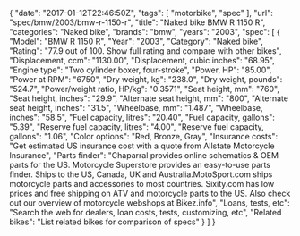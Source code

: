 {
    "date": "2017-01-12T22:46:50Z",
    "tags": [
        "motorbike",
        "spec"
    ],
    "url": "spec\/bmw\/2003\/bmw-r-1150-r",
    "title": "Naked bike BMW R 1150 R",
    "categories": "Naked bike",
    "brands": "bmw",
    "years": "2003",
    "spec": [
        {
            "Model": "BMW R 1150 R",
            "Year": "2003",
            "Category": "Naked bike",
            "Rating": "77.9 out of 100. Show full rating and compare with other bikes",
            "Displacement, ccm": "1130.00",
            "Displacement, cubic inches": "68.95",
            "Engine type": "Two cylinder boxer, four-stroke",
            "Power, HP": "85.00",
            "Power at RPM": "6750",
            "Dry weight, kg": "238.0",
            "Dry weight, pounds": "524.7",
            "Power\/weight ratio, HP\/kg": "0.3571",
            "Seat height, mm": "760",
            "Seat height, inches": "29.9",
            "Alternate seat height, mm": "800",
            "Alternate seat height, inches": "31.5",
            "Wheelbase, mm": "1.487",
            "Wheelbase, inches": "58.5",
            "Fuel capacity, litres": "20.40",
            "Fuel capacity, gallons": "5.39",
            "Reserve fuel capacity, litres": "4.00",
            "Reserve fuel capacity, gallons": "1.06",
            "Color options": "Red, Bronze, Gray",
            "Insurance costs": "Get estimated US insurance cost with a quote from Allstate Motorcycle Insurance",
            "Parts finder": "Chaparral provides online schematics & OEM parts for the US.   Motorcycle Superstore provides an easy-to-use parts finder. Ships to the US, Canada, UK and Australia.MotoSport.com ships motorcycle parts and accessories to most countries.    Sixity.com has low prices and free shipping on ATV and motorcycle parts to the US. Also check out our overview of motorcycle webshops at Bikez.info",
            "Loans, tests, etc": "Search the web for dealers, loan costs, tests, customizing, etc",
            "Related bikes": "List related bikes for comparison of specs"
        }
    ]
}